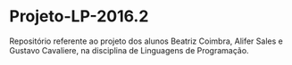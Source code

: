 # Projeto-LP-2016.2
Repositório referente ao projeto dos alunos Beatriz Coimbra, Alifer Sales e Gustavo Cavaliere, na disciplina de Linguagens de Programação.
